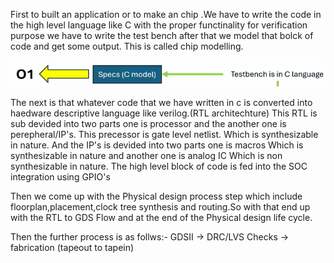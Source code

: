 
First to built an application or to make an chip .We have to write the code in the high level language like C with the proper functinality for verification purpose we have to write the test bench after that we model that bolck of code and get some  output. This is called chip  modelling.

  ![image alt](https://github.com/souhardya-ece/RISC-V-Reference-SoC-Tapeout-Program-week0/blob/main/Screenshot%202025-09-20%20133746.png)

The next is that whatever code that we have written in c is converted into haedware descriptive language like verilog.(RTL architechture)
This RTL is sub devided into two parts one is processor and the another one is perepheral/IP's.
This precessor is gate level netlist. Which is synthesizable in nature.
And the IP's is devided into two parts one is macros Which is synthesizable in nature and another one is analog IC Which is non synthesizable in nature.
The high level block of code is fed into the SOC integration using GPIO's

Then we come up with the Physical design process step which include floorplan,placement,clock tree synthesis and routing.So with that end up with the RTL to GDS Flow
and at the end of the Physical design life cycle.

Then the further process is as follws:- GDSII -> DRC/LVS Checks -> fabrication    (tapeout to tapein)

